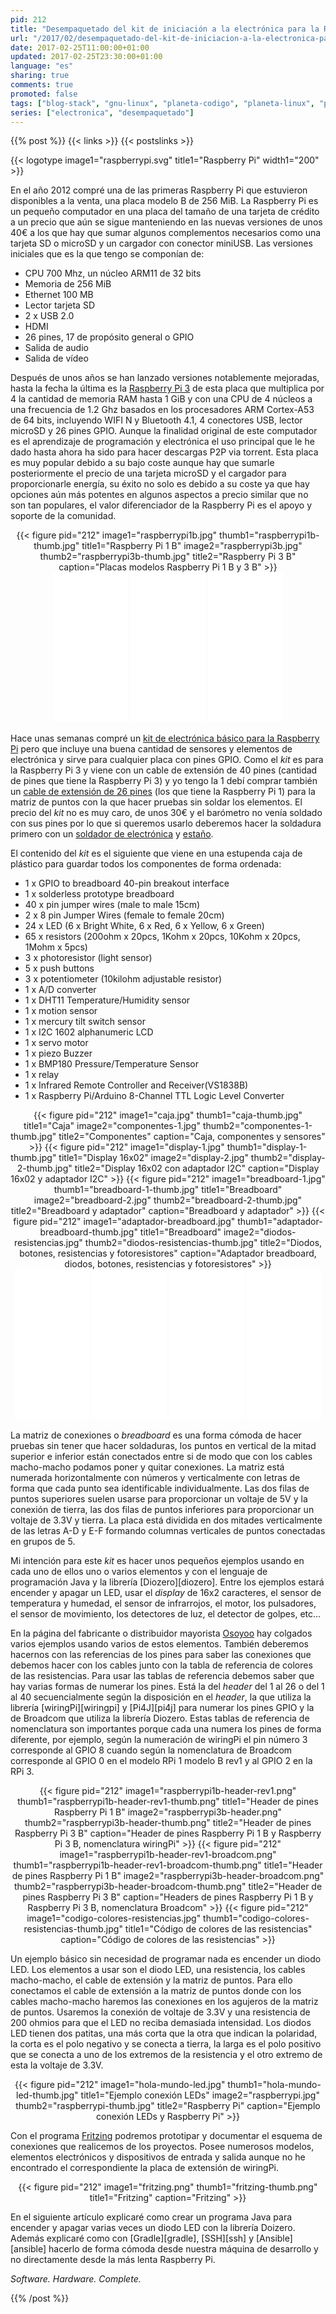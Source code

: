 ```yaml
---
pid: 212
title: "Desempaquetado del kit de iniciación a la electrónica para la Raspberry Pi"
url: "/2017/02/desempaquetado-del-kit-de-iniciacion-a-la-electronica-para-la-raspberry-pi/"
date: 2017-02-25T11:00:00+01:00
updated: 2017-02-25T23:30:00+01:00
language: "es"
sharing: true
comments: true
promoted: false
tags: ["blog-stack", "gnu-linux", "planeta-codigo", "planeta-linux", "programacion"]
series: ["electronica", "desempaquetado"]
---
```


{{% post %}}
{{< links >}}
{{< postslinks >}}

{{< logotype image1="raspberrypi.svg" title1="Raspberry Pi" width1="200" >}}

En el año 2012 compré una de las primeras Raspberry Pi que estuvieron disponibles a la venta, una placa modelo B de 256 MiB. La Raspberry Pi es un pequeño computador en una placa del tamaño de una tarjeta de crédito a un precio que aún se sigue manteniendo en las nuevas versiones de unos 40€ a los que hay que sumar algunos complementos necesarios como una tarjeta SD o microSD y un cargador con conector miniUSB. Las versiones iniciales que es la que tengo se componían de:

* CPU 700 Mhz, un núcleo ARM11 de 32 bits
* Memoria de 256 MiB
* Ethernet 100 MB
* Lector tarjeta SD
* 2 x USB 2.0
* HDMI
* 26 pines, 17 de propósito general o GPIO
* Salida de audio
* Salida de vídeo

Después de unos años se han lanzado versiones notablemente mejoradas, hasta la fecha la última es la [Raspberry Pi 3](http://amzn.to/2mmu6Os) de esta placa que multiplica por 4 la cantidad de memoria RAM hasta 1 GiB y con una CPU de 4 núcleos a una frecuencia de 1.2 Ghz basados en los procesadores ARM Cortex-A53 de 64 bits, incluyendo WIFI N y Bluetooth 4.1, 4 conectores USB, lector microSD y 26 pines GPIO. Aunque la finalidad original de este computador es el aprendizaje de programación y electrónica el uso principal que le he dado hasta ahora ha sido para hacer descargas P2P via torrent. Esta placa es muy popular debido a su bajo coste aunque hay que sumarle posteriormente el precio de una tarjeta microSD y el cargador para proporcionarle energía, su éxito no solo es debido a su coste ya que hay opciones aún más potentes en algunos aspectos a precio similar que no son tan populares, el valor diferenciador de la Raspberry Pi es el apoyo y soporte de la comunidad.

<div class="media" style="text-align: center;">
    {{< figure pid="212"
        image1="raspberrypi1b.jpg" thumb1="raspberrypi1b-thumb.jpg" title1="Raspberry Pi 1 B"
        image2="raspberrypi3b.jpg" thumb2="raspberrypi3b-thumb.jpg" title2="Raspberry Pi 3 B"
        caption="Placas modelos Raspberry Pi 1 B y 3 B" >}}
</div>

<div class="media-amazon" style="text-align: center;">
  <iframe style="width:120px;height:240px;" marginwidth="0" marginheight="0" scrolling="no" frameborder="0" src="//rcm-eu.amazon-adsystem.com/e/cm?lt1=_blank&bc1=000000&IS2=1&bg1=FFFFFF&fc1=000000&lc1=0000FF&t=blobit-21&o=30&p=8&l=as4&m=amazon&f=ifr&ref=as_ss_li_til&asins=B01CD5VC92&linkId=8984621587929046662fba2b79079f5e"></iframe>
  <iframe style="width:120px;height:240px;" marginwidth="0" marginheight="0" scrolling="no" frameborder="0" src="//rcm-eu.amazon-adsystem.com/e/cm?lt1=_blank&bc1=000000&IS2=1&bg1=FFFFFF&fc1=000000&lc1=0000FF&t=blobit-21&o=30&p=8&l=as4&m=amazon&f=ifr&ref=as_ss_li_til&asins=B01DDFFOYK&linkId=079335c8a813f0df668ada2e897b7562"></iframe>
  <iframe style="width:120px;height:240px;" marginwidth="0" marginheight="0" scrolling="no" frameborder="0" src="//rcm-eu.amazon-adsystem.com/e/cm?lt1=_blank&bc1=000000&IS2=1&bg1=FFFFFF&fc1=000000&lc1=0000FF&t=blobit-21&o=30&p=8&l=as4&m=amazon&f=ifr&ref=as_ss_li_til&asins=B00J29BR3Y&linkId=4c06245cfc2383a7972edcbe3e42333a"></iframe>
</div>

Hace unas semanas compré un [kit de electrónica básico para la Raspberry Pi](http://amzn.to/2mgnpko) pero que incluye una buena cantidad de sensores y elementos de electrónica y sirve para cualquier placa con pines GPIO. Como el _kit_ es para la Raspberry Pi 3 y viene con un cable de extensión de 40 pines (cantidad de pines que tiene la Raspberry Pi 3) y yo tengo la 1 debí comprar también un [cable de extensión de 26 pines](http://amzn.to/2lSYiDF) (los que tiene la Raspberry Pi 1) para la matriz de puntos con la que hacer pruebas sin soldar los elementos. El precio del _kit_ no es muy caro, de unos 30€ y el barómetro no venía soldado con sus pines por lo que si queremos usarlo deberemos hacer la soldadura primero con un [soldador de electrónica](http://amzn.to/2mtXv8L) y [estaño](http://amzn.to/2lSTYUU).

El contenido del _kit_ es el siguiente que viene en una estupenda caja de plástico para guardar todos los componentes de forma ordenada:

* 1 x GPIO to breadboard 40-pin breakout interface
* 1 x solderless prototype breadboard
* 40 x pin jumper wires (male to male 15cm)
* 2 x 8 pin Jumper Wires (female to female 20cm)
* 24 x LED (6 x Bright White, 6 x Red, 6 x Yellow, 6 x Green)
* 65 x resistors (200ohm x 20pcs, 1Kohm x 20pcs, 10Kohm x 20pcs, 1Mohm x 5pcs)
* 3 x photoresistor (light sensor)
* 5 x push buttons
* 3 x potentiometer (10kilohm adjustable resistor)
* 1 x A/D converter
* 1 x DHT11 Temperature/Humidity sensor
* 1 x motion sensor
* 1 x mercury tilt switch sensor
* 1 x I2C 1602 alphanumeric LCD
*	1 x servo motor
* 1 x piezo Buzzer
* 1 x BMP180 Pressure/Temperature Sensor
* 1 x relay
* 1 x Infrared Remote Controller and Receiver(VS1838B)
* 1 x Raspberry Pi/Arduino 8-Channel TTL Logic Level Converter

<div class="media" style="text-align: center;">
    {{< figure pid="212"
        image1="caja.jpg" thumb1="caja-thumb.jpg" title1="Caja"
        image2="componentes-1.jpg" thumb2="componentes-1-thumb.jpg" title2="Componentes"
        caption="Caja, componentes y sensores" >}}
    {{< figure pid="212"
        image1="display-1.jpg" thumb1="display-1-thumb.jpg" title1="Display 16x02"
        image2="display-2.jpg" thumb2="display-2-thumb.jpg" title2="Display 16x02 con adaptador I2C"
        caption="Display 16x02 y adaptador I2C" >}}
    {{< figure pid="212"
        image1="breadboard-1.jpg" thumb1="breadboard-1-thumb.jpg" title1="Breadboard"
        image2="breadboard-2.jpg" thumb2="breadboard-2-thumb.jpg" title2="Breadboard y adaptador"
        caption="Breadboard y adaptador" >}}
    {{< figure pid="212"
        image1="adaptador-breadboard.jpg" thumb1="adaptador-breadboard-thumb.jpg" title1="Breadboard"
        image2="diodos-resistencias.jpg" thumb2="diodos-resistencias-thumb.jpg" title2="Diodos, botones, resistencias y fotoresistores"
        caption="Adaptador breadboard, diodos, botones, resistencias y fotoresistores" >}}
</div>

<div class="media-amazon" style="text-align: center;">
  <iframe style="width:120px;height:240px;" marginwidth="0" marginheight="0" scrolling="no" frameborder="0" src="//rcm-eu.amazon-adsystem.com/e/cm?lt1=_blank&bc1=000000&IS2=1&bg1=FFFFFF&fc1=000000&lc1=0000FF&t=blobit-21&o=30&p=8&l=as4&m=amazon&f=ifr&ref=as_ss_li_til&asins=B01MDUP97N&linkId=a16adfaf3d471a1e94dc0590c0d615be"></iframe>
  <iframe style="width:120px;height:240px;" marginwidth="0" marginheight="0" scrolling="no" frameborder="0" src="//rcm-eu.amazon-adsystem.com/e/cm?lt1=_blank&bc1=000000&IS2=1&bg1=FFFFFF&fc1=000000&lc1=0000FF&t=blobit-21&o=30&p=8&l=as4&m=amazon&f=ifr&ref=as_ss_li_til&asins=B00W9F5LR6&linkId=5668053b0c5cb1aa9ff20db0e39790e8"></iframe>
  <iframe style="width:120px;height:240px;" marginwidth="0" marginheight="0" scrolling="no" frameborder="0" src="//rcm-eu.amazon-adsystem.com/e/cm?lt1=_blank&bc1=000000&IS2=1&bg1=FFFFFF&fc1=000000&lc1=0000FF&t=blobit-21&o=30&p=8&l=as4&m=amazon&f=ifr&ref=as_ss_li_til&asins=B01KC2AQJK&linkId=e45d6edd69dac157bd5ddf58be2cb301"></iframe>
  <iframe style="width:120px;height:240px;" marginwidth="0" marginheight="0" scrolling="no" frameborder="0" src="//rcm-eu.amazon-adsystem.com/e/cm?lt1=_blank&bc1=000000&IS2=1&bg1=FFFFFF&fc1=000000&lc1=0000FF&t=blobit-21&o=30&p=8&l=as4&m=amazon&f=ifr&ref=as_ss_li_til&asins=B008DEYEAW&linkId=1f3f2cae44a45a28da37ac44749ed329"></iframe>
</div>

La matriz de conexiones o _breadboard_ es una forma cómoda de hacer pruebas sin tener que hacer soldaduras, los puntos en vertical de la mitad superior e inferior están conectados entre si de modo que con los cables macho-macho podamos poner y quitar conexiones. La matriz está numerada horizontalmente con números y verticalmente con letras de forma que cada punto sea identificable individualmente. Las dos filas de puntos superiores suelen usarse para proporcionar un voltaje de 5V y la conexión de tierra, las dos filas de puntos inferiores para proporcionar un voltaje de 3.3V y tierra. La placa está dividida en dos mitades verticalmente de las letras A-D y E-F formando columnas verticales de puntos conectadas en grupos de 5.

Mi intención para este _kit_ es hacer unos pequeños ejemplos usando en cada uno de ellos uno o varios elementos y con el lenguaje de programación Java y la librería [Diozero][diozero]. Entre los ejemplos estará encender y apagar un LED, usar el _display_ de 16x2 caracteres, el sensor de temperatura y humedad, el sensor de infrarrojos, el motor, los pulsadores, el sensor de movimiento, los detectores de luz, el detector de golpes, etc...

En la página del fabricante o distribuidor mayorista [Osoyoo](http://osoyoo.com/) hay colgados varios ejemplos usando varios de estos elementos. También deberemos hacernos con las referencias de los pines para saber las conexiones que debemos hacer con los cables junto con la tabla de referencia de colores de las resistencias. Para usar las tablas de referencia debemos saber que hay varias formas de numerar los pines. Está la del _header_ del 1 al 26 o del 1 al 40 secuencialmente según la disposición en el _header_, la que utiliza la librería [wiringPi][wiringpi] y [Pi4J][pi4j] para numerar los pines GPIO y la de Broadcom que utiliza la librería Diozero. Estas tablas de referencia de nomenclatura son importantes porque cada una numera los pines de forma diferente, por ejemplo, según la numeración de wiringPi el pin número 3 corresponde al GPIO 8 cuando según la nomenclatura de Broadcom corresponde al GPIO 0 en el modelo RPi 1 modelo B rev1 y al GPIO 2 en la RPi 3.

<div class="media" style="text-align: center;">
    {{< figure pid="212"
        image1="raspberrypi1b-header-rev1.png" thumb1="raspberrypi1b-header-rev1-thumb.png" title1="Header de pines Raspberry Pi 1 B"
        image2="raspberrypi3b-header.png" thumb2="raspberrypi3b-header-thumb.png" title2="Header de pines Raspberry Pi 3 B"
        caption="Header de pines Raspberry Pi 1 B y Raspberry Pi 3 B, nomenclatura wiringPi" >}}
    {{< figure pid="212"
        image1="raspberrypi1b-header-rev1-broadcom.png" thumb1="raspberrypi1b-header-rev1-broadcom-thumb.png" title1="Header de pines Raspberry Pi 1 B"
        image2="raspberrypi3b-header-broadcom.png" thumb2="raspberrypi3b-header-broadcom-thumb.png" title2="Header de pines Raspberry Pi 3 B"
        caption="Headers de pines Raspberry Pi 1 B y Raspberry Pi 3 B, nomenclatura Broadcom" >}}
    {{< figure pid="212"
        image1="codigo-colores-resistencias.jpg" thumb1="codigo-colores-resistencias-thumb.jpg" title1="Código de colores de las resistencias"
        caption="Código de colores de las resistencias" >}}
</div>

Un ejemplo básico sin necesidad de programar nada es encender un diodo LED. Los elementos a usar son el diodo LED, una resistencia, los cables macho-macho, el cable de extensión y la matriz de puntos. Para ello conectamos el cable de extensión a la matriz de puntos donde con los cables macho-macho haremos las conexiones en los agujeros de la matriz de puntos. Usaremos la conexión de voltaje de 3.3V y una resistencia de 200 ohmios para que el LED no reciba demasiada intensidad. Los diodos LED tienen dos patitas, una más corta que la otra que indican la polaridad, la corta es el polo negativo y se conecta a tierra, la larga es el polo positivo que se conecta a uno de los extremos de la resistencia y el otro extremo de esta la voltaje de 3.3V.

<div class="media" style="text-align: center;">
    {{< figure pid="212"
        image1="hola-mundo-led.jpg" thumb1="hola-mundo-led-thumb.jpg" title1="Ejemplo conexión LEDs"
        image2="raspberrypi.jpg" thumb2="raspberrypi-thumb.jpg" title2="Raspberry Pi"
        caption="Ejemplo conexión LEDs y Raspberry Pi" >}}
</div>

Con el programa [Fritzing](http://fritzing.org/home/) podremos prototipar y documentar el esquema de  conexiones que realicemos de los proyectos. Posee numerosos modelos, elementos electrónicos y dispositivos de entrada y salida aunque no he encontrado el correspondiente la placa de extensión de wiringPi.

<div class="media" style="text-align: center;">
    {{< figure pid="212"
        image1="fritzing.png" thumb1="fritzing-thumb.png" title1="Fritzing"
        caption="Fritzing" >}}
</div>

En el siguiente artículo explicaré como crear un programa Java para encender y apagar varias veces un diodo LED con la librería Doizero. Además explicaré como con [Gradle][gradle], [SSH][ssh] y [Ansible][ansible] hacerlo de forma cómoda desde nuestra máquina de desarrollo y no directamente desde la más lenta Raspberry Pi.

_Software. Hardware. Complete._

{{% /post %}}
